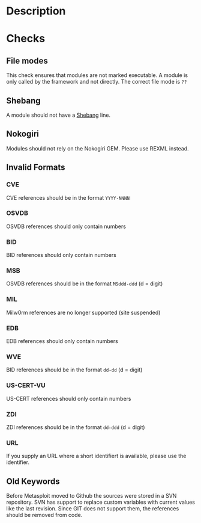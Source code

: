 # Description

# Checks
## File modes
This check ensures that modules are not marked executable. A module is only called by the framework and not directly. The correct file mode is `??`
## Shebang
A module should not have a [Shebang](http://en.wikipedia.org/wiki/Shebang_%28Unix%29) line.
## Nokogiri
Modules should not rely on the Nokogiri GEM. Please use REXML instead.
## Invalid Formats
### CVE
CVE references should be in the format `YYYY-NNNN`
### OSVDB
OSVDB references should only contain numbers
### BID
BID references should only contain numbers
### MSB
OSVDB references should be in the format `MSddd-ddd` (d = digit)
### MIL
Milw0rm references are no longer supported (site suspended)
### EDB
EDB references should only contain numbers
### WVE
BID references should be in the format `dd-dd` (d = digit)
### US-CERT-VU
US-CERT references should only contain numbers
### ZDI
ZDI references should be in the format `dd-ddd` (d = digit)
### URL
If you supply an URL where a short identifiert is available, please use the identifier.

## Old Keywords
Before Metasploit moved to Github the sources were stored in a SVN repository. SVN has support to replace custom variables with current values like the last revision. Since GIT does not support them, the references should be removed from code.